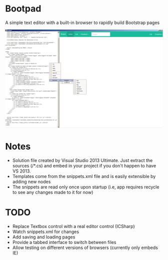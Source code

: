 Bootpad
=======

A simple text editor with a built-in browser to rapidly build Bootstrap pages

![alt tag](screen1.png)

Notes
=====
* Solution file created by Visual Studio 2013 Ultimate. Just extract the sources (/*.cs) and embed in your project if you don't happen to have VS 2013.
* Templates come from the snippets.xml file and is easily extensible by adding new nodes
* The snippets are read only once upon startup (i.e, app requires recycle to see any changes made to it for now)

TODO
=====

* Replace Textbox control with a real editor control (ICSharp)
* Watch snippets.xml for changes
* Add saving and loading pages
* Provide a tabbed interface to switch between files
* Allow testing on different versions of browsers (currently only embeds IE)


